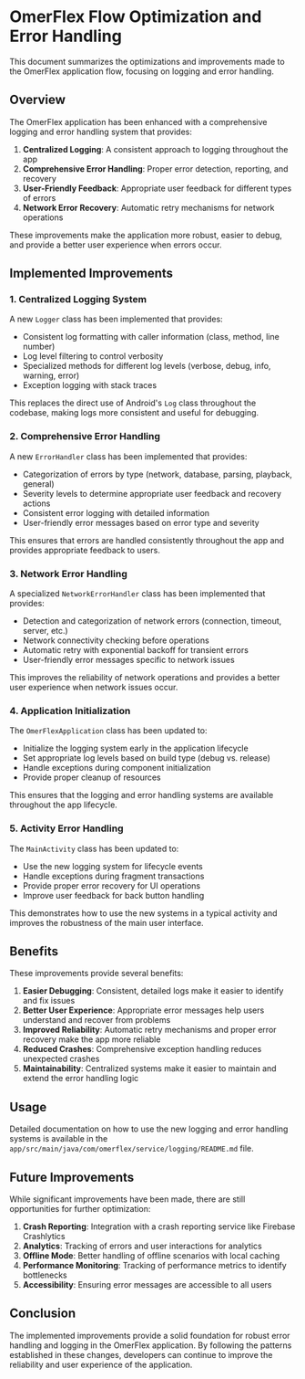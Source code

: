 # OmerFlex Flow Optimization and Error Handling

This document summarizes the optimizations and improvements made to the OmerFlex application flow, focusing on logging and error handling.

## Overview

The OmerFlex application has been enhanced with a comprehensive logging and error handling system that provides:

1. **Centralized Logging**: A consistent approach to logging throughout the app
2. **Comprehensive Error Handling**: Proper error detection, reporting, and recovery
3. **User-Friendly Feedback**: Appropriate user feedback for different types of errors
4. **Network Error Recovery**: Automatic retry mechanisms for network operations

These improvements make the application more robust, easier to debug, and provide a better user experience when errors occur.

## Implemented Improvements

### 1. Centralized Logging System

A new `Logger` class has been implemented that provides:

- Consistent log formatting with caller information (class, method, line number)
- Log level filtering to control verbosity
- Specialized methods for different log levels (verbose, debug, info, warning, error)
- Exception logging with stack traces

This replaces the direct use of Android's `Log` class throughout the codebase, making logs more consistent and useful for debugging.

### 2. Comprehensive Error Handling

A new `ErrorHandler` class has been implemented that provides:

- Categorization of errors by type (network, database, parsing, playback, general)
- Severity levels to determine appropriate user feedback and recovery actions
- Consistent error logging with detailed information
- User-friendly error messages based on error type and severity

This ensures that errors are handled consistently throughout the app and provides appropriate feedback to users.

### 3. Network Error Handling

A specialized `NetworkErrorHandler` class has been implemented that provides:

- Detection and categorization of network errors (connection, timeout, server, etc.)
- Network connectivity checking before operations
- Automatic retry with exponential backoff for transient errors
- User-friendly error messages specific to network issues

This improves the reliability of network operations and provides a better user experience when network issues occur.

### 4. Application Initialization

The `OmerFlexApplication` class has been updated to:

- Initialize the logging system early in the application lifecycle
- Set appropriate log levels based on build type (debug vs. release)
- Handle exceptions during component initialization
- Provide proper cleanup of resources

This ensures that the logging and error handling systems are available throughout the app lifecycle.

### 5. Activity Error Handling

The `MainActivity` class has been updated to:

- Use the new logging system for lifecycle events
- Handle exceptions during fragment transactions
- Provide proper error recovery for UI operations
- Improve user feedback for back button handling

This demonstrates how to use the new systems in a typical activity and improves the robustness of the main user interface.

## Benefits

These improvements provide several benefits:

1. **Easier Debugging**: Consistent, detailed logs make it easier to identify and fix issues
2. **Better User Experience**: Appropriate error messages help users understand and recover from problems
3. **Improved Reliability**: Automatic retry mechanisms and proper error recovery make the app more reliable
4. **Reduced Crashes**: Comprehensive exception handling reduces unexpected crashes
5. **Maintainability**: Centralized systems make it easier to maintain and extend the error handling logic

## Usage

Detailed documentation on how to use the new logging and error handling systems is available in the `app/src/main/java/com/omerflex/service/logging/README.md` file.

## Future Improvements

While significant improvements have been made, there are still opportunities for further optimization:

1. **Crash Reporting**: Integration with a crash reporting service like Firebase Crashlytics
2. **Analytics**: Tracking of errors and user interactions for analytics
3. **Offline Mode**: Better handling of offline scenarios with local caching
4. **Performance Monitoring**: Tracking of performance metrics to identify bottlenecks
5. **Accessibility**: Ensuring error messages are accessible to all users

## Conclusion

The implemented improvements provide a solid foundation for robust error handling and logging in the OmerFlex application. By following the patterns established in these changes, developers can continue to improve the reliability and user experience of the application.